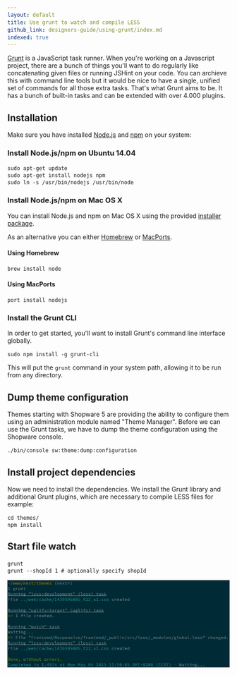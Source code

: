 ```yaml
---
layout: default
title: Use grunt to watch and compile LESS
github_link: designers-guide/using-grunt/index.md
indexed: true
---
```


[Grunt](http://gruntjs.com/) is a JavaScript task runner. When you're working on a Javascript project, there are a bunch of things you'll want to do regularly like concatenating given files or running JSHint on your code. You can archieve this with command line tools but it would be nice to have a single, unified set of commands for all those extra tasks. That's what Grunt aims to be. It has a bunch of built-in tasks and can be extended with over 4.000 plugins.

## Installation

Make sure you have installed [Node.js](https://nodejs.org/) and [npm](https://www.npmjs.com/) on your system:

### Install Node.js/npm on Ubuntu 14.04

```
sudo apt-get update
sudo apt-get install nodejs npm
sudo ln -s /usr/bin/nodejs /usr/bin/node
```

### Install Node.js/npm on Mac OS X
You can install Node.js and npm on Mac OS X using the provided [installer package](http://nodejs.org/#download).

As an alternative you can either [Homebrew](http://brew.sh/) or [MacPorts](http://www.macports.org/).

#### Using Homebrew
```
brew install node
```

#### Using MacPorts
```
port install nodejs
```


### Install the Grunt CLI
In order to get started, you'll want to install Grunt's command line interface globally.

```
sudo npm install -g grunt-cli
```
This will put the ```grunt``` command in your system path, allowing it to be run from any directory.

## Dump theme configuration
Themes starting with Shopware 5 are providing the ability to configure them using an administration module named "Theme Manager". Before we can use the Grunt tasks, we have to dump the theme configuration using the Shopware console.

```
./bin/console sw:theme:dump:configuration
```

## Install project dependencies
Now we need to install the dependencies. We install the Grunt library and additional Grunt plugins, which are necessary to compile LESS files for example:

```
cd themes/
npm install
```

## Start file watch

```
grunt
grunt --shopId 1 # optionally specify shopId
```

![Grunt Screenshot](grunt-screenshot.png)
